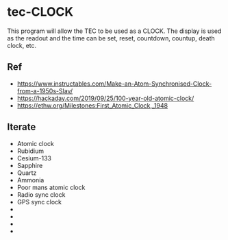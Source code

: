 # tec-CLOCK

This program will allow the TEC to be used as a CLOCK. The display is used as the readout and the time can be set, reset, countdown, countup, death clock, etc.


## Ref
- https://www.instructables.com/Make-an-Atom-Synchronised-Clock-from-a-1950s-Slav/
- https://hackaday.com/2019/09/25/100-year-old-atomic-clock/
- https://ethw.org/Milestones:First_Atomic_Clock,_1948



## Iterate
 - Atomic clock
 - Rubidium
 - Cesium-133   
 - Sapphire
 - Quartz
 - Ammonia
 - Poor mans atomic clock
 - Radio sync clock
 - GPS sync clock
 - 
 -  
 -    
 -   
